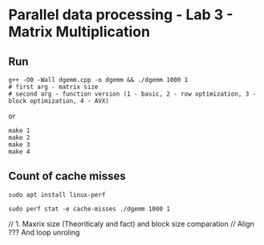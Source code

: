 # Parallel data processing - Lab 3 - Matrix Multiplication

## Run

```shell
g++ -O0 -Wall dgemm.cpp -o dgemm && ./dgemm 1000 1
# first arg - matrix size
# second arg - function version (1 - basic, 2 - row optimization, 3 - block optimization, 4 - AVX)
```

or

```shell
make 1
make 2
make 3
make 4
```

## Count of cache misses

```shell
sudo apt install linux-perf
```

```shell
sudo perf stat -e cache-misses ./dgemm 1000 1
```

// 1. Maxrix size (Theoriticaly and fact) and block size comparation
// Align ??? And loop unroling
